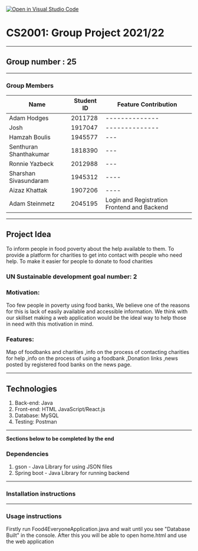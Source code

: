 [![Open in Visual Studio Code](https://classroom.github.com/assets/open-in-vscode-f059dc9a6f8d3a56e377f745f24479a46679e63a5d9fe6f495e02850cd0d8118.svg)](https://classroom.github.com/online_ide?assignment_repo_id=6107902&assignment_repo_type=AssignmentRepo)
# CS2001: Group Project 2021/22


---

## Group number : 25

---

### Group Members

| Name | Student ID | Feature Contribution |
|-----|------------|--------------|
| Adam Hodges | 2011728 |--------------|
| Josh | 1917047 |--------------|
| Hamzah Boulis | 1945577 | --- |
| Senthuran Shanthakumar | 1818390 | --- |
| Ronnie Yazbeck | 2012988 | ---|
| Sharshan Sivasundaram | 1945312 | ---- |
| Aizaz Khattak | 1907206 | ----|
| Adam Steinmetz | 2045195 | Login and Registration Frontend and Backend |


---

## Project Idea
To inform people in food poverty about the help available to them.
To provide a platform for charities to get into contact with people who need help.
To make it easier for people to donate to food charities
### UN Sustainable development goal number: 2

### Motivation:
Too few people in poverty using food banks, We believe one of the reasons for this is lack of easily available and accessible information.
We think with our skillset making a web application would be the ideal way to help those in need with this motivation in mind.
### Features:
Map of foodbanks and charities
,info on the process of contacting charities for help
,info on the process of using a foodbank
,Donation links
,news posted by registered food banks on the news page.

---

## Technologies

1. Back-end: 
Java
2. Front-end:
HTML
JavaScript/React.js
3. Database: 
MySQL
4. Testing:
Postman
---

****Sections below to be completed by the end****

### Dependencies
1. gson - Java Library for using JSON files
2. Spring boot - Java Library for running backend
---

### Installation instructions

---

### Usage instructions 
Firstly run Food4EveryoneApplication.java and wait until you see "Database Built" in the console. 
After this you will be able to open home.html and use the web application
